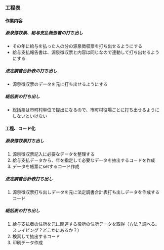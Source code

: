 ### 工程表

#### 作業内容
##### 源泉徴収票、給与支払報告書の打ち出し
 - その年に給与を払った人の分の源泉徴収票を打ち出せるようにする
 - 給与支払報告書は、源泉徴収票と内容は同じなので連動して打ち出せるようにする
##### 法定調書合計表の打ち出し
 - 源泉徴収票のデータを元に打ち出せるようにする
##### 総括表の打ち出し
 - 総括票は市町村単位で提出になるので、市町村役場ごとに打ち出せるようにしないといけない
#### 工程、コード化
##### 源泉徴収票打ち出し
1. 源泉徴収票記入に必要なデータを整理する
2. 給与支払データから、年を指定して必要なデータを抽出するコードを作成
3. データを帳票にsetするコード作成
##### 法定調書合計表打ち出し
1. 源泉徴収票打ち出しデータを元に法定調書合計表打ち出しデータを作成するコード
##### 総括表の打ち出し
1. 給与支払者の住所を元に関連する役所の住所データを取得（方法？調べる。スレイピング？どこかにあるか？）
2. 検索して抽出するコード
3. 印刷データ作成

